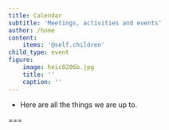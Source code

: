 ```yaml
---
title: Calendar
subtitle: 'Meetings, activities and events'
author: /home
content:
    items: '@self.children'
child_type: event
figure:
    image: heic0206b.jpg
    title: ''
    caption: ''
---
```


- Here are all the things we are up to.

===
